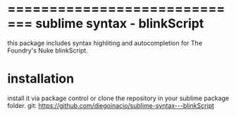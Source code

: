 =============================
sublime syntax - blinkScript
=============================
this package includes syntax highliting and autocompletion for The Foundry's Nuke blinkScript.

installation
============
install it via package control or clone the repository in your sublime package folder.
git: https://github.com/diegoinacio/sublime-syntax---blinkScript
